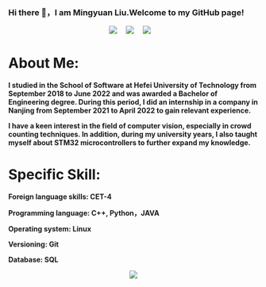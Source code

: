### Hi there 👋，I am Mingyuan Liu.Welcome to my GitHub page!
<div style="text-align:center;margin:auto">
    <a href="https://blog.futurehud.cloud//"><img src="https://img.shields.io/badge/Website-博客-blue" /></a>&emsp;
    <a href="https://space.bilibili.com/286830749?spm_id_from=333.1007.0.0"><img src="https://img.shields.io/badge/Bilibili-B站-ff69b4" /></a>&emsp;
    <a href="https://blog.csdn.net/qq_44047806?spm=1000.2115.3001.5343"><img src="https://img.shields.io/badge/CSDN-论坛-c32136" /></a>&emsp;
  </div>

<!--
**lmy12367/lmy12367** is a ✨ _special_ ✨ repository because its `README.md` (this file) appears on your GitHub profile.

Here are some ideas to get you started:

- 🔭 I’m currently working on ...
- 🌱 I’m currently learning ...
- 👯 I’m looking to collaborate on ...
- 🤔 I’m looking for help with ...
- 💬 Ask me about ...
- 📫 How to reach me: ...
- 😄 Pronouns: ...
- ⚡ Fun fact: ...
  -->

# About Me:

**I studied in the School of Software at Hefei University of Technology from September 2018 to June 2022 and was awarded a Bachelor of Engineering degree. During this period, I did an internship in a company in Nanjing from September 2021 to April 2022 to gain relevant experience.** 

**I have a keen interest in the field of computer vision, especially in crowd counting techniques. In addition, during my university years, I also taught myself about STM32 microcontrollers to further expand my knowledge.**

  
# Specific Skill:

**Foreign language skills: CET-4**

**Programming language: C++, Python，JAVA**

**Operating system: Linux**

**Versioning: Git**

**Database: SQL**



  <div align="center"> <img src="https://github-readme-stats.vercel.app/api/top-langs/?username=lmy12367&hide_title=true&hide_border=true&layout=compact&langs_count=6&text_color=000&icon_color=fff&bg_color=0,52fa5a,4dfcff,c64dff&theme=graywhite" /> </div>
